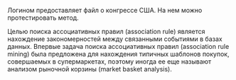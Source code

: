 Логином предоставляет файл о конгрессе США. На нем можно протестировать метод.

Целью поиска ассоциативных правил (association rule) является нахождение закономерностей между связанными событиями в базах данных.
Впервые задача поиска ассоциативных правил (association rule mining) была предложена для нахождения типичных шаблонов покупок, совершаемых в супермаркетах, поэтому иногда ее еще называют анализом рыночной корзины (market basket analysis).
